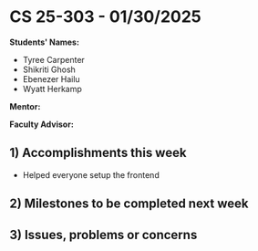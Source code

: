 # CS 25-303 - 01/30/2025

**Students' Names:**
- Tyree Carpenter
- Shikriti Ghosh
- Ebenezer Hailu
- Wyatt Herkamp

**Mentor:**

**Faculty Advisor:**

## 1) Accomplishments this week ##
   - Helped everyone setup the frontend
## 2) Milestones to be completed next week ##


## 3) Issues, problems or concerns ##



